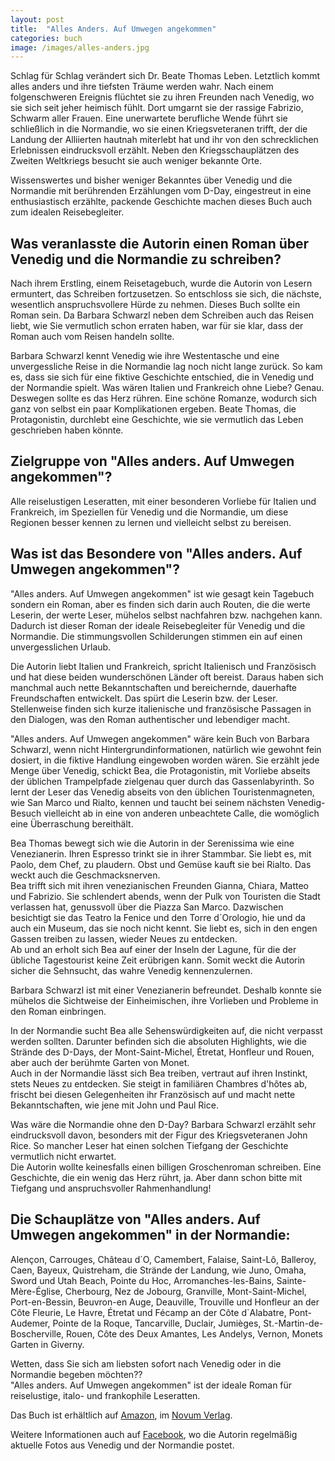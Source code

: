```yaml
---
layout: post
title:  "Alles Anders. Auf Umwegen angekommen"
categories: buch
image: /images/alles-anders.jpg
---
```


Schlag für Schlag verändert sich Dr. Beate Thomas Leben. Letztlich kommt alles anders und ihre tiefsten Träume werden wahr.
Nach einem folgenschweren Ereignis flüchtet sie zu ihren Freunden nach Venedig, wo sie sich seit jeher heimisch fühlt. Dort umgarnt sie der rassige Fabrizio, Schwarm aller Frauen.
Eine unerwartete berufliche Wende führt sie schließlich in die Normandie, wo sie einen Kriegsveteranen trifft, der die Landung der Alliierten hautnah miterlebt hat und ihr von den schrecklichen Erlebnissen eindrucksvoll erzählt. Neben den Kriegsschauplätzen des Zweiten Weltkriegs besucht sie auch weniger bekannte Orte.

Wissenswertes und bisher weniger Bekanntes über Venedig und die Normandie mit berührenden Erzählungen vom D-Day, eingestreut in eine enthusiastisch erzählte, packende Geschichte machen dieses Buch auch zum idealen Reisebegleiter.  


## Was veranlasste die Autorin einen Roman über Venedig und die Normandie zu schreiben?

Nach ihrem Erstling, einem Reisetagebuch, wurde die Autorin von Lesern ermuntert, das Schreiben fortzusetzen. So entschloss sie sich, die nächste, wesentlich anspruchsvollere Hürde zu nehmen. Dieses Buch sollte ein Roman sein. Da Barbara Schwarzl neben dem Schreiben auch das Reisen liebt, wie Sie vermutlich schon erraten haben, war für sie klar, dass der Roman auch vom Reisen handeln sollte.

Barbara Schwarzl kennt Venedig wie ihre Westentasche und eine unvergessliche Reise in die Normandie lag noch nicht lange zurück. So kam es, dass sie sich für eine fiktive Geschichte entschied, die in Venedig und der Normandie spielt. Was wären Italien und Frankreich ohne Liebe? Genau. Deswegen sollte es das Herz rühren. Eine schöne Romanze, wodurch sich ganz von selbst ein paar Komplikationen ergeben.  Beate Thomas, die Protagonistin, durchlebt eine Geschichte, wie sie vermutlich das Leben geschrieben haben könnte.
 
 
 ## Zielgruppe von "Alles anders. Auf Umwegen angekommen"?
 
 Alle reiselustigen Leseratten, mit einer besonderen Vorliebe für Italien und Frankreich, im Speziellen für Venedig und die Normandie, um diese Regionen besser kennen zu lernen und vielleicht selbst zu bereisen.
 

## Was ist das Besondere von "Alles anders. Auf Umwegen angekommen"?

 "Alles anders. Auf Umwegen angekommen" ist wie gesagt kein Tagebuch sondern ein Roman, aber es finden sich darin auch Routen, die die werte Leserin, der werte Leser, mühelos selbst nachfahren bzw. nachgehen kann. Dadurch ist dieser Roman der ideale Reisebegleiter für Venedig und die Normandie. Die stimmungsvollen Schilderungen stimmen ein auf einen unvergesslichen Urlaub.
 
 Die Autorin liebt Italien und Frankreich, spricht Italienisch und Französisch und hat diese beiden wunderschönen Länder oft bereist. Daraus haben sich manchmal auch nette Bekanntschaften und bereichernde, dauerhafte Freundschaften entwickelt. Das spürt die Leserin bzw. der Leser. Stellenweise finden sich kurze italienische und französische Passagen in den Dialogen, was den Roman authentischer und lebendiger macht.
 
 "Alles anders. Auf Umwegen angekommen" wäre kein Buch von Barbara Schwarzl, wenn nicht Hintergrundinformationen, natürlich wie gewohnt fein dosiert, in die fiktive Handlung eingewoben worden wären. Sie erzählt jede Menge über Venedig, schickt Bea, die Protagonistin, mit Vorliebe abseits der üblichen Trampelpfade zielgenau quer durch das Gassenlabyrinth. So lernt der Leser das Venedig abseits von den üblichen Touristenmagneten, wie San Marco und Rialto, kennen und taucht bei seinem nächsten Venedig-Besuch vielleicht ab in eine von anderen unbeachtete Calle, die womöglich eine Überraschung bereithält. 
 
 Bea Thomas bewegt sich wie die Autorin in der Serenissima wie eine Venezianerin. Ihren Espresso trinkt sie in ihrer Stammbar. Sie liebt es, mit Paolo, dem Chef, zu plaudern. Obst und Gemüse kauft sie bei Rialto. Das weckt auch die Geschmacksnerven.  <br> Bea trifft sich mit ihren venezianischen Freunden Gianna, Chiara, Matteo und Fabrizio. Sie schlendert abends, wenn der Pulk von Touristen die Stadt verlassen hat, genussvoll über die Piazza San Marco. Dazwischen besichtigt sie das Teatro la Fenice und den Torre d´Orologio, hie und da auch ein Museum, das sie noch nicht kennt. Sie liebt es, sich in den engen Gassen treiben zu lassen, wieder Neues zu entdecken. <br> Ab und an erholt sich Bea auf einer der Inseln der Lagune, für die der übliche Tagestourist keine Zeit erübrigen kann. Somit weckt die Autorin sicher die Sehnsucht, das wahre Venedig kennenzulernen.
 
 Barbara Schwarzl ist mit einer Venezianerin befreundet. Deshalb konnte sie mühelos die Sichtweise der Einheimischen, ihre Vorlieben und Probleme in den Roman einbringen. 
 
 In der Normandie sucht Bea alle Sehenswürdigkeiten auf, die nicht verpasst werden sollten. Darunter befinden sich die absoluten Highlights, wie die Strände des D-Days, der Mont-Saint-Michel, Étretat, Honfleur und Rouen, aber auch der berühmte Garten von Monet. <br> Auch in der Normandie lässt sich Bea treiben, vertraut auf ihren Instinkt, stets Neues zu entdecken. Sie steigt in familiären Chambres d'hôtes ab, frischt bei diesen Gelegenheiten ihr Französisch auf und macht nette Bekanntschaften, wie jene mit John und Paul Rice.

 Was wäre die Normandie ohne den D-Day? Barbara Schwarzl erzählt sehr eindrucksvoll davon, besonders mit der Figur des Kriegsveteranen John Rice. So mancher Leser hat einen solchen Tiefgang der Geschichte vermutlich nicht erwartet. <br> Die Autorin wollte keinesfalls einen billigen Groschenroman schreiben. Eine Geschichte, die ein wenig das Herz rührt, ja. Aber dann schon bitte mit Tiefgang und anspruchsvoller Rahmenhandlung!
 
 
## Die Schauplätze von "Alles anders. Auf Umwegen angekommen" in der Normandie:

 Alençon, Carrouges, Château d´O, Camembert, Falaise, Saint-Lô, Balleroy, Caen, Bayeux, Quistreham, die Strände der Landung, wie Juno, Omaha, Sword und Utah Beach, Pointe du Hoc, Arromanches-les-Bains, Sainte-Mère-Église, Cherbourg, Nez de Jobourg, Granville, Mont-Saint-Michel, Port-en-Bessin, Beuvron-en Auge, Deauville, Trouville und Honfleur an der Côte Fleurie, Le Havre, Étretat und Fécamp an der Côte d`Alabatre, Pont-Audemer, Pointe de la Roque, Tancarville, Duclair, Jumièges, St.-Martin-de-Boscherville, Rouen, Côte des Deux Amantes, Les Andelys, Vernon, Monets Garten in Giverny.
 
 
Wetten, dass Sie sich am liebsten sofort nach Venedig oder in die Normandie begeben möchten?? <br> "Alles anders. Auf Umwegen angekommen" ist der ideale Roman für reiselustige, italo- und frankophile Leseratten.


Das Buch ist erhältlich auf [Amazon][amazon], im [Novum Verlag][novum verlag].

Weitere Informationen auch auf [Facebook][facebook], wo die Autorin regelmäßig aktuelle Fotos aus Venedig und der Normandie postet.

[amazon]: https://www.amazon.de/Alles-Anders-Auf-Umwegen-Angekommen/dp/3990263110
[novum verlag]: https://www.novumverlag.com/buecher/belletristik/sonstiges-allerlei/alles-anders.html

[facebook]: https://www.facebook.com/Reise-quer-durch-Estland-Lettland-und-Litauen-251627861517218/



